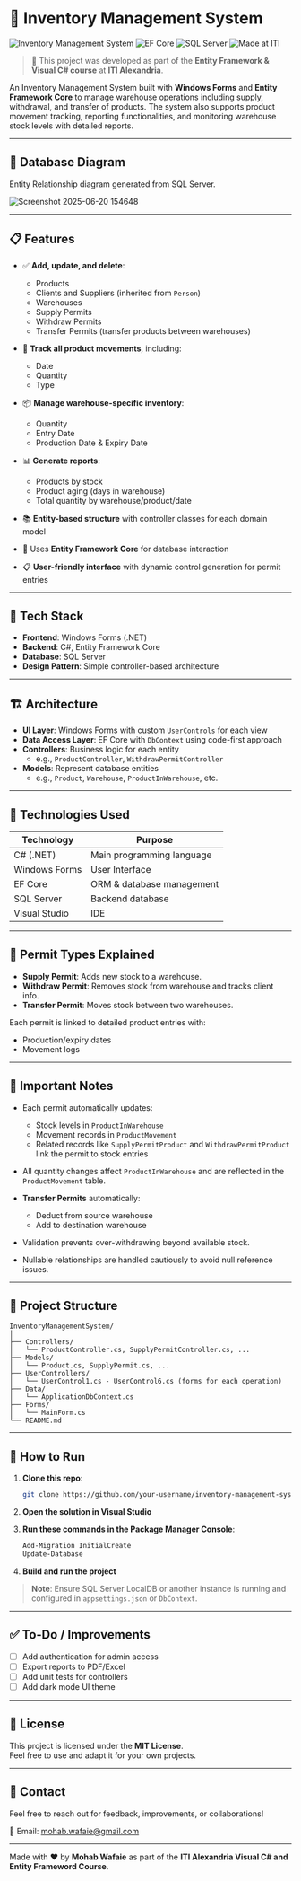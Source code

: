 # 🏪 Inventory Management System

![Inventory Management System](https://img.shields.io/badge/Windows%20Forms-.NET-blue?style=for-the-badge)
![EF Core](https://img.shields.io/badge/Entity%20Framework-Core-green?style=for-the-badge)
![SQL Server](https://img.shields.io/badge/SQL%20Server-Backend-red?style=for-the-badge)
![Made at ITI](https://img.shields.io/badge/Made%20at-ITI%20Alexandria-orange?style=for-the-badge)

> 🏫 This project was developed as part of the **Entity Framework & Visual C# course** at **ITI Alexandria**.

An Inventory Management System built with **Windows Forms** and **Entity Framework Core** to manage warehouse operations including supply, withdrawal, and transfer of products. The system also supports product movement tracking, reporting functionalities, and monitoring warehouse stock levels with detailed reports.

---

## 📸 Database Diagram

Entity Relationship diagram generated from SQL Server.

![Screenshot 2025-06-20 154648](https://github.com/user-attachments/assets/4994f0ce-29c2-4a10-9011-913466344277)

---

## 📋 Features

- ✅ **Add, update, and delete**:
  - Products  
  - Clients and Suppliers (inherited from `Person`)  
  - Warehouses  
  - Supply Permits  
  - Withdraw Permits  
  - Transfer Permits (transfer products between warehouses)

- 🔄 **Track all product movements**, including:
  - Date  
  - Quantity  
  - Type  

- 📦 **Manage warehouse-specific inventory**:
  - Quantity  
  - Entry Date  
  - Production Date & Expiry Date

- 📊 **Generate reports**:
  - Products by stock  
  - Product aging (days in warehouse)  
  - Total quantity by warehouse/product/date  

- 📚 **Entity-based structure** with controller classes for each domain model  
- 💾 Uses **Entity Framework Core** for database interaction  
- 📋 **User-friendly interface** with dynamic control generation for permit entries  

---

## 🧱 Tech Stack

- **Frontend**: Windows Forms (.NET)  
- **Backend**: C#, Entity Framework Core  
- **Database**: SQL Server  
- **Design Pattern**: Simple controller-based architecture  

---

## 🏗️ Architecture

- **UI Layer**: Windows Forms with custom `UserControls` for each view  
- **Data Access Layer**: EF Core with `DbContext` using code-first approach  
- **Controllers**: Business logic for each entity  
  - e.g., `ProductController`, `WithdrawPermitController`  
- **Models**: Represent database entities  
  - e.g., `Product`, `Warehouse`, `ProductInWarehouse`, etc.

---

## 🧰 Technologies Used

| Technology    | Purpose                   |
| ------------- | ------------------------- |
| C# (.NET)     | Main programming language |
| Windows Forms | User Interface            |
| EF Core       | ORM & database management |
| SQL Server    | Backend database          |
| Visual Studio | IDE                       |

---

## 🔄 Permit Types Explained

- **Supply Permit**: Adds new stock to a warehouse.  
- **Withdraw Permit**: Removes stock from warehouse and tracks client info.  
- **Transfer Permit**: Moves stock between two warehouses.

Each permit is linked to detailed product entries with:
- Production/expiry dates  
- Movement logs  

---

## 📌 Important Notes

- Each permit automatically updates:
  - Stock levels in `ProductInWarehouse`  
  - Movement records in `ProductMovement`  
  - Related records like `SupplyPermitProduct` and `WithdrawPermitProduct` link the permit to stock entries  

- All quantity changes affect `ProductInWarehouse` and are reflected in the `ProductMovement` table.  
- **Transfer Permits** automatically:
  - Deduct from source warehouse  
  - Add to destination warehouse  

- Validation prevents over-withdrawing beyond available stock.  
- Nullable relationships are handled cautiously to avoid null reference issues.  

---

## 📁 Project Structure

```
InventoryManagementSystem/
│
├── Controllers/
│   └── ProductController.cs, SupplyPermitController.cs, ...
├── Models/
│   └── Product.cs, SupplyPermit.cs, ...
├── UserControllers/
│   └── UserControl1.cs - UserControl6.cs (forms for each operation)
├── Data/
│   └── ApplicationDbContext.cs
├── Forms/
│   └── MainForm.cs
└── README.md
```

---

## 🔧 How to Run

1. **Clone this repo**:
   ```bash
   git clone https://github.com/your-username/inventory-management-system.git
   ```

2. **Open the solution in Visual Studio**

3. **Run these commands in the Package Manager Console**:
   ```powershell
   Add-Migration InitialCreate
   Update-Database
   ```

4. **Build and run the project**

> **Note**: Ensure SQL Server LocalDB or another instance is running and configured in `appsettings.json` or `DbContext`.

---

## ✅ To-Do / Improvements

- [ ] Add authentication for admin access  
- [ ] Export reports to PDF/Excel  
- [ ] Add unit tests for controllers  
- [ ] Add dark mode UI theme  

---

## 📄 License

This project is licensed under the **MIT License**.  
Feel free to use and adapt it for your own projects.

---

## 📩 Contact

Feel free to reach out for feedback, improvements, or collaborations!

📧 Email: [mohab.wafaie@gmail.com](mailto:mohab.wafaie@gmail.com)

---

Made with ❤️ by **Mohab Wafaie** as part of the **ITI Alexandria Visual C# and Entity Frameword Course**.
